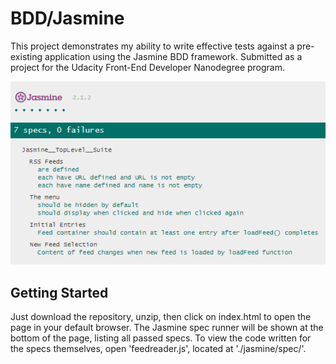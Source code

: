 # BDD/Jasmine

This project demonstrates my ability to write effective tests against a pre-existing application using the Jasmine BDD framework. Submitted as a project for the Udacity Front-End Developer Nanodegree program.

![Screenshot of passed Jasmine BDD tests.](./jasmine.jpg?raw=true "Jasmine BDD tests passed.")

## Getting Started

Just download the repository, unzip, then click on index.html to open the page in your default browser. The Jasmine spec runner will be shown at the bottom of the page, listing all passed specs. To view the code written for the specs themselves, open 'feedreader.js', located at './jasmine/spec/'.
